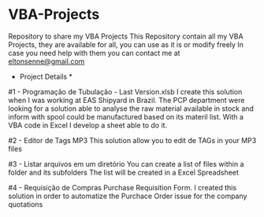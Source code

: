 # VBA-Projects
Repository to share my VBA Projects
This Repository contain all my VBA Projects, they are available for all, you can use as it is or modify freely
In case you need help with them you can contact me at eltonsenne@gmail.com


* Project Details *

#1 - Programação de Tubulação - Last Version.xlsb
I create this solution when I was working at EAS Shipyard in Brazil.
The PCP department were looking for a solution able to analyse the raw material available in stock and inform with spool could be manufactured based on its materil list. With a VBA code in Excel I develop a sheet able to do it.

#2 - Editor de Tags MP3
This solution allow you to edit de TAGs in your MP3 files

#3 - Listar arquivos em um diretório
You can create a list of files within a folder and its subfolders
The list will be created in a Excel Spreadsheet

#4 - Requisição de Compras
Purchase Requisition Form.
I created this solution in order to automatize the Purchace Order issue for the company quotations
